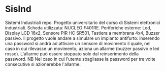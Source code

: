 # SisInd
Sistemi Industriali repo.
Progetto universitario del corso di Sistemi elettronici industriali.
Scheda utilizzata: NUCLEO F401RE.
Periferiche esterne: Led, Display LCD 16x2, Sensore PIR HC SR501, Tastiera a membrana 4x4, Buzzer passivo.
Il progetto vuole andare a simulare un impianto antifurto: inserendo una password si andrà ad attivare un sensore di movimento il quale, 
nel caso in cui rilevasse un movimento, aziona un allarme (buzzer passivo e led rosso). L'allarme può essere stoppato
solo dal reinserimento della password. NB Nel caso in cui l'utente sbagliasse la password per tre volte consecutive si azionerebbe 
l'allarme.
